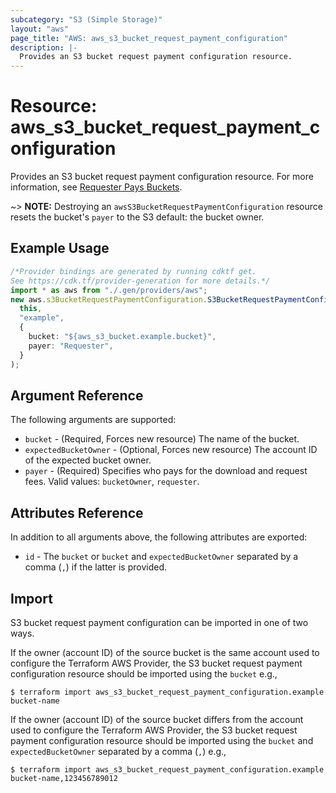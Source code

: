 ```yaml
---
subcategory: "S3 (Simple Storage)"
layout: "aws"
page_title: "AWS: aws_s3_bucket_request_payment_configuration"
description: |-
  Provides an S3 bucket request payment configuration resource.
---
```


# Resource: aws\_s3\_bucket\_request\_payment\_configuration

Provides an S3 bucket request payment configuration resource. For more information, see [Requester Pays Buckets](https://docs.aws.amazon.com/AmazonS3/latest/dev/RequesterPaysBuckets.html).

\~> **NOTE:** Destroying an `awsS3BucketRequestPaymentConfiguration` resource resets the bucket's `payer` to the S3 default: the bucket owner.

## Example Usage

```typescript
/*Provider bindings are generated by running cdktf get.
See https://cdk.tf/provider-generation for more details.*/
import * as aws from "./.gen/providers/aws";
new aws.s3BucketRequestPaymentConfiguration.S3BucketRequestPaymentConfiguration(
  this,
  "example",
  {
    bucket: "${aws_s3_bucket.example.bucket}",
    payer: "Requester",
  }
);

```

## Argument Reference

The following arguments are supported:

* `bucket` - (Required, Forces new resource) The name of the bucket.
* `expectedBucketOwner` - (Optional, Forces new resource) The account ID of the expected bucket owner.
* `payer` - (Required) Specifies who pays for the download and request fees. Valid values: `bucketOwner`, `requester`.

## Attributes Reference

In addition to all arguments above, the following attributes are exported:

* `id` - The `bucket` or `bucket` and `expectedBucketOwner` separated by a comma (`,`) if the latter is provided.

## Import

S3 bucket request payment configuration can be imported in one of two ways.

If the owner (account ID) of the source bucket is the same account used to configure the Terraform AWS Provider,
the S3 bucket request payment configuration resource should be imported using the `bucket` e.g.,

```console
$ terraform import aws_s3_bucket_request_payment_configuration.example bucket-name
```

If the owner (account ID) of the source bucket differs from the account used to configure the Terraform AWS Provider,
the S3 bucket request payment configuration resource should be imported using the `bucket` and `expectedBucketOwner` separated by a comma (`,`) e.g.,

```console
$ terraform import aws_s3_bucket_request_payment_configuration.example bucket-name,123456789012
```
